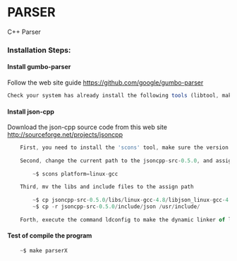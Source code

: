 PARSER
======

C++ Parser


### Installation Steps:

#### Install gumbo-parser

Follow the web site guide https://github.com/google/gumbo-parser
```js
Check your system has already install the following tools (libtool, make, g++, autoconf, autogen, automake) and is up-to-date.
```

#### Install json-cpp

Download the json-cpp source code from this web site http://sourceforge.net/projects/jsoncpp
```js
	First, you need to install the 'scons' tool, make sure the version is higher than 2.1.0.
	
	Second, change the current path to the jsoncpp-src-0.5.0, and assign the platform. for example.
		
		~$ scons platform=linux-gcc
		
	Third, mv the libs and include files to the assign path
	
		~$ cp jsoncpp-src-0.5.0/libs/linux-gcc-4.8/libjson_linux-gcc-4.8_libmt.* /usr/local/lib/libjsoncpp.*
		~$ cp -r jsoncpp-src-0.5.0/include/json /usr/include/
		
	Forth, execute the command ldconfig to make the dynamic linker of ljsocpp
```

#### Test of compile the program
```js
	~$ make parserX
```
